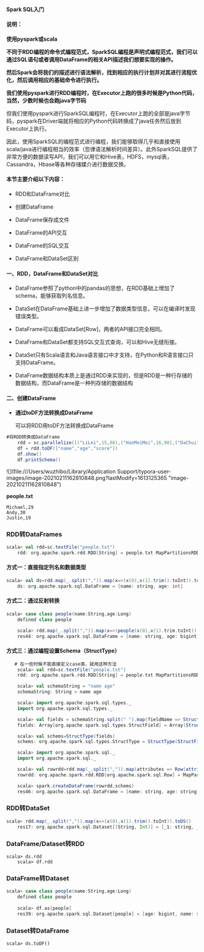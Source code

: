 #### Spark SQL入门

#### 说明：

**使用pyspark或scala**

**不同于RDD编程的命令式编程范式，SparkSQL编程是声明式编程范式，我们可以通过SQL语句或者调用DataFrame的相关API描述我们想要实现的操作。**

**然后Spark会将我们的描述进行语法解析，找到相应的执行计划并对其进行流程优化，然后调用相应的基础命令进行执行。**

**我们使用pyspark进行RDD编程时，在Executor上跑的很多时候是Python代码，当然，少数时候也会跑java字节码**

但我们使用pyspark进行SparkSQL编程时，在Executor上跑的全部是java字节码，pyspark在Driver端就将相应的Python代码转换成了java任务然后放到Executor上执行。

因此，使用SparkSQL的编程范式进行编程，我们能够取得几乎和直接使用scala/java进行编程相当的效率（忽律语法解析时间差异）。此外SparkSQL提供了非常方便的数据读写API，我们可以用它和Hive表，HDFS，mysql表，Cassandra，Hbase等各种存储媒介进行数据交换。

#### 本节主要介绍以下内容：

* RDD和DataFrame对比

* 创建DataFrame

* DataFrame保存成文件

* DataFrame的API交互

* DataFrame的SQL交互

* DataFrame和DataSet区别

#### 一、RDD，DataFrame和DataSet对比

* DataFrame参照了python中的pandas的思想，在RDD基础上增加了schema，能够获取列名信息。

* DataSet在DataFrame基础上进一步增加了数据类型信息，可以在编译时发现错误类型。

* DataFrame可以看成DataSet\[Row\]，两者的API接口完全相同。

* DataFrame和DataSet都支持SQL交互式查询，可以和Hive无缝衔接。

* DataSet只有Scala语言和Java语言接口中才支持，在Python和R语言接口只支持DataFrame。

* DataFrame数据结构本质上是通过RDD来实现的，但是RDD是一种行存储的数据结构，而DataFrame是一种列存储的数据结构

#### 二、创建DataFrame

* **通过toDF方法转换成DataFrame**

  可以将RDD用toDF方法转换成DataFrame

```scala
#将RDD转换成DataFrame
    rdd = sc.parallelize([("LiLei",15,88),("HanMeiMei",16,90),("DaChui",17,60)])
    df = rdd.toDF(["name","age","score"])
    df.show()
    df.printSchema()
```

![](file:///Users/wuzhibo/Library/Application Support/typora-user-images/image-20210211162810848.png?lastModify=1613125365 "image-20210211162810848")

**people.txt**

```
Michael,29
Andy,30
Justin,19
```

### RDD转DataFrames

```scala
scala> val rdd=sc.textFile("people.txt")
    rdd: org.apache.spark.rdd.RDD[String] = people.txt MapPartitionsRDD[44] at textFile at <console>:24
```

#### 方式一：直接指定列名和数据类型

```scala
scala> val ds=rdd.map(_.split(",")).map(x=>(x(0),x(1).trim().toInt)).toDF("name","age")
    ds: org.apache.spark.sql.DataFrame = [name: string, age: int]
```

#### 方式二：通过反射转换

```scala
scala> case class people(name:String,age:Long)
    defined class people

    scala> rdd.map(_.split(",")).map(x=>(people(x(0),x(1).trim.toInt))).toDF()
    res44: org.apache.spark.sql.DataFrame = [name: string, age: bigint]
```

#### 方式三：通过编程设置Schema（StructType）

```scala
   # 在一些时候不能直接定义case类，就用这种方法
    scala> val rdd=sc.textFile("people.txt")
    rdd: org.apache.spark.rdd.RDD[String] = people.txt MapPartitionsRDD[97] at textFile at <console>:27

    scala> val schemaString = "name age"
    schemaString: String = name age

    scala> import org.apache.spark.sql.types._
    import org.apache.spark.sql.types._

    scala> val fields = schemaString.split(" ").map(fieldName => StructField(fieldName, StringType, nullable = true))
    fields: Array[org.apache.spark.sql.types.StructField] = Array(StructField(name,StringType,true), StructField(age,StringType,true))

    scala> val schems=StructType(fields)
    schems: org.apache.spark.sql.types.StructType = StructType(StructField(name,StringType,true), StructField(age,StringType,true))

    scala> import org.apache.spark.sql._
    import org.apache.spark.sql._

    scala> val rowrdd=rdd.map(_.split(",")).map(attributes => Row(attributes(0), attributes(1).trim))
    rowrdd: org.apache.spark.rdd.RDD[org.apache.spark.sql.Row] = MapPartitionsRDD[99] at map at <console>:35

    scala> spark.createDataFrame(rowrdd,schems)
    res46: org.apache.spark.sql.DataFrame = [name: string, age: string]
```

### RDD转DataSet

```scala
scala> rdd.map(_.split(",")).map(x=>(x(0),x(1).trim().toInt)).toDS()
    res17: org.apache.spark.sql.Dataset[(String, Int)] = [_1: string, _2: int]
```

### DataFrame/Dataset转RDD

```
scala> ds.rdd
    scala> df.rdd
```

### DataFrame转Dataset

```scala
scala> case class people(name:String,age:Long)
    defined class people
    
    scala> df.as[people]
    res39: org.apache.spark.sql.Dataset[people] = [age: bigint, name: string]
```

### Dataset转DataFrame

```
scala> ds.toDF()
```



